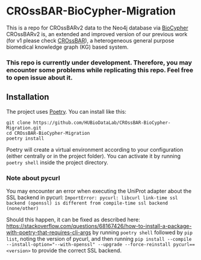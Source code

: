 # CROssBAR-BioCypher-Migration
This is a repo for CROssBARv2 data to the Neo4j database via [BioCypher](https://github.com/saezlab/BioCypher) CROssBARv2 is, an extended and improved version of our previous work (for v1 please check [CROssBAR](https://github.com/cansyl/CROssBAR)), a heterogeneous general purpose biomedical knowledge graph (KG) based system.

### This repo is currently under development. Therefore, you may encounter some problems while replicating this repo. Feel free to open issue about it.

## Installation
The project uses [Poetry](https://python-poetry.org). You can install like this:

```
git clone https://github.com/HUBioDataLab/CROssBAR-BioCypher-Migration.git
cd CROssBAR-BioCypher-Migration
poetry install
```

Poetry will create a virtual environment according to your configuration (either centrally or in the project folder). You can activate it by running `poetry shell` inside the project directory.

### Note about pycurl
You may encounter an error when executing the UniProt adapter about the SSL
backend in pycurl: `ImportError: pycurl: libcurl link-time ssl backend (openssl)
is different from compile-time ssl backend (none/other)`

Should this happen, it can be fixed as described here:
https://stackoverflow.com/questions/68167426/how-to-install-a-package-with-poetry-that-requires-cli-args
by running `poetry shell` followed by `pip list`, noting the version of pycurl,
and then running `pip install --compile --install-option="--with-openssl"
--upgrade --force-reinstall pycurl==<version>` to provide the correct SSL
backend.
